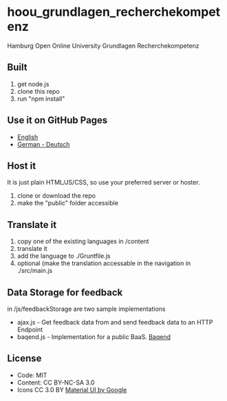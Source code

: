 # hoou_grundlagen_recherchekompetenz
Hamburg Open Online University Grundlagen Recherchekompetenz

## Built
1. get node.js
1. clone this repo
1. run "npm install"

## Use it on GitHub Pages
* [English](https://pascalpflaum.github.io/hoou_grundlagen_recherchekompetenz/public/en.html)
* [German - Deutsch](https://pascalpflaum.github.io/hoou_grundlagen_recherchekompetenz/public/de.html)

## Host it
It is just plain HTML/JS/CSS, so use your preferred server or hoster.

1. clone or download the repo
1. make the "public" folder accessible

## Translate it

1. copy one of the existing languages in /content
1. translate it
1. add the language to ./Gruntfile.js
1. optional (make the translation accessable in the navigation in ./src/main.js

## Data Storage for feedback

in /js/feedbackStorage are two sample implementations
* ajax.js - Get feedback data from and send feedback data to an HTTP Endpoint
* baqend.js - Implementation for a public BaaS. [Baqend](https://www.baqend.com/)

## License

* Code: MIT
* Content: CC BY-NC-SA 3.0
* Icons CC 3.0 BY [Material UI by Google](http://www.flaticon.com/packs/material-design)
